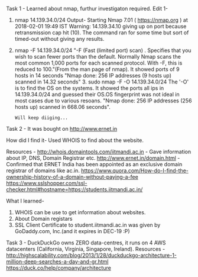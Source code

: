 Task 1 - 
Learned about nmap, furthur investigaton required.
Edit 1- 
   1.  nmap 14.139.34.0/24
      Output-
        Starting Nmap 7.01 ( https://nmap.org ) at 2018-02-01 19:49 IST
        Warning: 14.139.34.10 giving up on port because retransmission cap hit (10).
      The command ran for some time but sort of timed-out without giving any results.
   2. nmap -F 14.139.34.0/24
        "-F (Fast (limited port) scan) .
             Specifies that you wish to scan fewer ports than the default.
             Normally Nmap scans the most common 1,000 ports for each scanned
             protocol. With -F, this is reduced to 100."(From the man page of nmap).
      It showed ports of 9 hosts in 14 seconds
      "Nmap done: 256 IP addresses (9 hosts up) scanned in 14.32 seconds"
    3. sudo nmap -F -O 14.139.34.0/24
          The '-O' is to find the OS on the systems.
          It showed the ports all ips in 14.139.34.0/24 and guessed their OS.OS fingerprint was not ideal in most cases due       to various resoans.
          "Nmap done: 256 IP addresses (256 hosts up) scanned in 668.06 seconds".
          
          Will keep diiging...
          
      
   



Task 2 - It was bought on http://www.ernet.in
  
  How did I find it-
  Used WHOIS to find about the website.  
  
  Resources - 
  http://whois.domaintools.com/iitmandi.ac.in - Gave information about IP, DNS, Domain Registrar etc.
  http://www.ernet.in/domain.html - Confirmed that ERNET India has been appointed as an exclusive domain registrar of domains like ac.in.
  https://www.quora.com/How-do-I-find-the-ownership-history-of-a-domain-without-paying-a-fee
  https://www.sslshopper.com/ssl-checker.html#hostname=https://students.iitmandi.ac.in/
  
  What I learned-
  1. WHOIS can be use to get information about websites.
  2. About Domain registars
  3. SSL Client Certificate to student.iitmandi.ac.in was given by GoDaddy.com, Inc.(and it expires in DEC-19 :P)
  

Task 3 - DuckDuckGo owns ZERO data-centres, it runs on 4 AWS datacenters (California, Virginia, Singapore, Ireland).
  Resources -
  http://highscalability.com/blog/2013/1/28/duckduckgo-architecture-1-million-deep-searches-a-day-and-gr.html
  https://duck.co/help/company/architecture 

